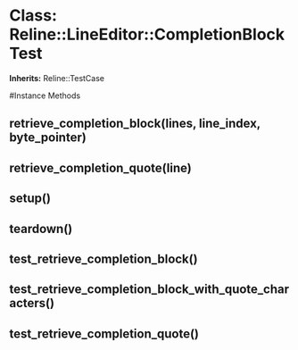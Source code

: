 # Class: Reline::LineEditor::CompletionBlockTest
**Inherits:** Reline::TestCase
    




#Instance Methods
## retrieve_completion_block(lines, line_index, byte_pointer) [](#method-i-retrieve_completion_block)

## retrieve_completion_quote(line) [](#method-i-retrieve_completion_quote)

## setup() [](#method-i-setup)

## teardown() [](#method-i-teardown)

## test_retrieve_completion_block() [](#method-i-test_retrieve_completion_block)

## test_retrieve_completion_block_with_quote_characters() [](#method-i-test_retrieve_completion_block_with_quote_characters)

## test_retrieve_completion_quote() [](#method-i-test_retrieve_completion_quote)

